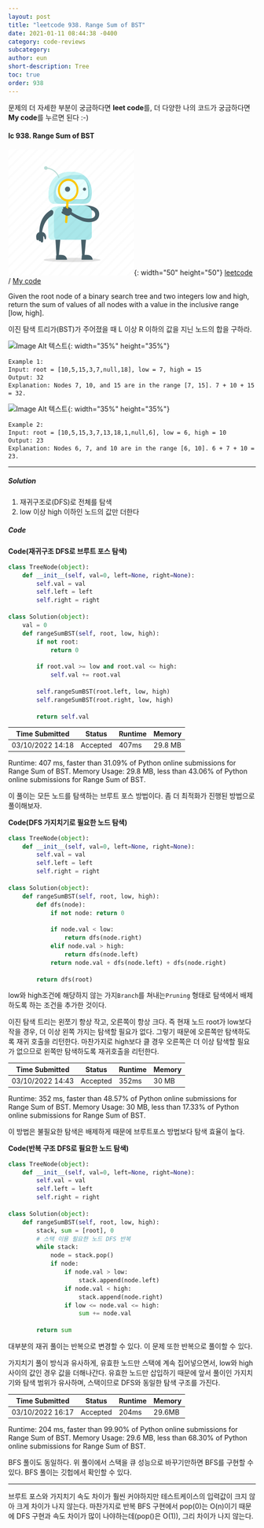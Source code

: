 ```yaml
---
layout: post
title: "leetcode 938. Range Sum of BST"
date: 2021-01-11 08:44:38 -0400
category: code-reviews
subcategory: 
author: eun
short-description: Tree
toc: true
order: 938
---
```


문제의 더 자세한 부분이 궁금하다면 **leet code**를, 더 다양한 나의 코드가 궁금하다면 **My code**를 누르면 된다 :-)


#### lc 938. Range Sum of BST
![Image Alt 텍스트](/assets/link.png){: width="50" height="50"} <a href="https://leetcode.com/problems/range-sum-of-bst/">leetcode</a>  /  <a href="https://github.com/JJungEEun/CodingTest/blob/main/interviews/chap14_%ED%8A%B8%EB%A6%AC/chap14_52_%EC%9D%B4%EC%A7%84%20%ED%83%90%EC%83%89%20%ED%8A%B8%EB%A6%AC(BST)%20%ED%95%A9%EC%9D%98%20%EB%B2%94%EC%9C%84.ipynb">  My code</a>

Given the root node of a binary search tree and two integers low and high, return the sum of values of all nodes with a value in the inclusive range [low, high].

이진 탐색 트리가(BST)가 주어졌을 때 L 이상 R 이하의 값을 지닌 노드의 합을 구하라.

![Image Alt 텍스트](https://assets.leetcode.com/uploads/2020/11/05/bst1.jpg){: width="35%" height="35%"}

``` 
Example 1:
Input: root = [10,5,15,3,7,null,18], low = 7, high = 15
Output: 32
Explanation: Nodes 7, 10, and 15 are in the range [7, 15]. 7 + 10 + 15 = 32.
```

![Image Alt 텍스트](https://assets.leetcode.com/uploads/2020/11/05/bst2.jpg){: width="35%" height="35%"}
```
Example 2:
Input: root = [10,5,15,3,7,13,18,1,null,6], low = 6, high = 10
Output: 23
Explanation: Nodes 6, 7, and 10 are in the range [6, 10]. 6 + 7 + 10 = 23.
```

---
##### Solution
1. 재귀구조로(DFS)로 전체를 탐색
2. low 이상 high 이하인 노드의 값만 더한다

##### Code
**Code(재귀구조 DFS로 브루트 포스 탐색)**
```python
class TreeNode(object):
    def __init__(self, val=0, left=None, right=None):
        self.val = val
        self.left = left
        self.right = right

class Solution(object):
    val = 0
    def rangeSumBST(self, root, low, high):
        if not root:
            return 0
        
        if root.val >= low and root.val <= high:
            self.val += root.val
            
        self.rangeSumBST(root.left, low, high)
        self.rangeSumBST(root.right, low, high)
        
        return self.val

```

Time Submitted | Status | Runtime | Memory
---|---|---|---|
03/10/2022 14:18|Accepted|407ms|29.8 MB

Runtime: 407 ms, faster than 31.09% of Python online submissions for Range Sum of BST.
Memory Usage: 29.8 MB, less than 43.06% of Python online submissions for Range Sum of BST.

이 풀이는 모든 노드를 탐색하는 브루트 포스 방법이다. 좀 더 최적화가 진행된 방법으로 풀이해보자.

**Code(DFS 가지치기로 필요한 노드 탐색)**
```python
class TreeNode(object):
    def __init__(self, val=0, left=None, right=None):
        self.val = val
        self.left = left
        self.right = right

class Solution(object):
    def rangeSumBST(self, root, low, high):
        def dfs(node):
            if not node: return 0

            if node.val < low:
                return dfs(node.right)
            elif node.val > high:
                return dfs(node.left)
            return node.val + dfs(node.left) + dfs(node.right)
        
        return dfs(root)
```

low와 high조건에 해당하지 않는 가지`Branch`를 쳐내는`Pruning` 형태로 탐색에서 배제하도록 하는 조건을 추가한 것이다. 

이진 탐색 트리는 왼쪼기 항상 작고, 오른쪽이 항상 크다. 즉 현재 노드 root가 low보다 작을 경우, 더 이상 왼쪽 가지는 탐색할 필요가 없다. 그렇기 때문에 오른쪽만 탐색하도록 재귀 호출을 리턴한다. 마찬가지로 high보다 클 경우 오른쪽은 더 이상 탐색할 필요가 없으므로 왼쪽만 탐색하도록 재귀호출을 리턴한다.

Time Submitted | Status | Runtime | Memory
---|---|---|---|
03/10/2022 14:43|Accepted|352ms|30 MB

Runtime: 352 ms, faster than 48.57% of Python online submissions for Range Sum of BST.
Memory Usage: 30 MB, less than 17.33% of Python online submissions for Range Sum of BST.

이 방법은 불필요한 탐색은 배제하게 때문에 브루트포스 방법보다 탐색 효율이 높다. 

**Code(반복 구조 DFS로 필요한 노드 탐색)**
```python
class TreeNode(object):
    def __init__(self, val=0, left=None, right=None):
        self.val = val
        self.left = left
        self.right = right

class Solution(object):
    def rangeSumBST(self, root, low, high):
        stack, sum = [root], 0 
        # 스택 이용 필요한 노드 DFS 반복
        while stack:
            node = stack.pop()
            if node:
                if node.val > low:
                    stack.append(node.left)
                if node.val < high:
                    stack.append(node.right)
                if low <= node.val <= high:
                    sum += node.val
        
        return sum
```

대부분의 재귀 풀이는 반복으로 변경할 수 있다. 이 문제 또한 반복으로 풀이할 수 있다. 

가지치기 풀이 방식과 유사하게, 유효한 노드만 스택에 계속 집어넣으면서, low와 high 사이의 값인 경우 값을 더해나간다. 유효한 노드만 삽입하기 때문에 앞서 풀이인 가지치기와 탐색 범위가 유사하며, 스택이므로 DFS와 동일한 탐색 구조를 가진다.

Time Submitted | Status | Runtime | Memory
---|---|---|---|
03/10/2022 16:17|Accepted|204ms|29.6MB

Runtime: 204 ms, faster than 99.90% of Python online submissions for Range Sum of BST.
Memory Usage: 29.6 MB, less than 68.30% of Python online submissions for Range Sum of BST.

BFS 풀이도 동일하다. 위 풀이에서 스택을 큐 성능으로 바꾸기만하면 BFS를 구현할 수 있다. BFS 풀이는 깃헙에서 확인할 수 있다.

---

브루트 포스와 가지치기 속도 차이가 훨씬 커야하지만 테스트케이스의 입력값이 크지 않아 크게 차이가 나지 않는다. 마찬가지로 반복 BFS 구현에서 pop(0)는 O(n)이기 때문에 DFS 구현과 속도 차이가 많이 나야하는데(pop()은 O(1)), 그리 차이가 나지 않는다. 

<!-- 
#### Part and Parcel
---
-  -->

